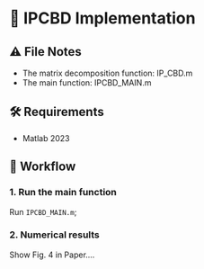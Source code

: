 # 📁 IPCBD Implementation

## ⚠️ File Notes
- The matrix decomposition function: IP_CBD.m 
- The main function: IPCBD_MAIN.m

## 🛠️ Requirements
- Matlab 2023

## 🚀 Workflow
### 1. Run the main function
Run `IPCBD_MAIN.m`;  


### 2. Numerical results
Show Fig. 4 in Paper....
